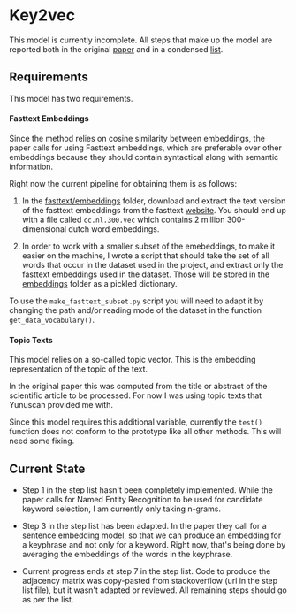 # Key2vec

This model is currently incomplete. All steps that make up the model are
reported both in the original
[paper](../../additional_resources/papers/key2vec_2018.pdf) and in a condensed
[list](plan.txt).

## Requirements

This model has two requirements.

#### Fasttext Embeddings

Since the method relies on cosine similarity between embeddings, the paper
calls for using Fasttext embeddings, which are preferable over other
embeddings because they should contain syntactical along with semantic
information.

Right now the current pipeline for obtaining them is as follows:

1. In the [fasttext/embeddings](fasttext/embeddings) folder,
download and extract the text version of the fasttext embeddings
from the fasttext [website](https://fasttext.cc/docs/en/crawl-vectors.html).
You should end up with a file called `cc.nl.300.vec` which contains 2 million
300-dimensional dutch word embeddings.

2. In order to work with a smaller subset of the emebeddings, to make it
easier on the machine, I wrote a script that should take the set of all
words that occur in the dataset used in the project, and extract only the
fasttext embeddings used in the dataset. Those will be stored in the
[embeddings](embeddings) folder as a pickled dictionary.

To use the `make_fasttext_subset.py` script you will need to adapt it by
changing the path and/or reading mode of the dataset in the function
`get_data_vocabulary()`.

#### Topic Texts

This model relies on a so-called topic vector. This is the embedding
representation of the topic of the text.

In the original paper this was computed from the title or abstract of the
scientific article to be processed. For now I was using topic texts that
Yunuscan provided me with.

Since this model requires this additional variable, currently the `test()`
function does not conform to the prototype like all other methods.
This will need some fixing.

## Current State

* Step 1 in the step list hasn't been completely implemented. While the
paper calls for Named Entity Recognition to be used for candidate keyword
selection, I am currently only taking n-grams.

* Step 3 in the step list has been adapted. In the paper they call for a
sentence embedding model, so that we can produce an embedding for a keyphrase
and not only for a keyword. Right now, that's being done by averaging the
embeddings of the words in the keyphrase.

* Current progress ends at step 7 in the step list. Code to produce the
adjacency matrix was copy-pasted from stackoverflow (url in the step list
file), but it wasn't adapted or reviewed. All remaining steps should go
as per the list.